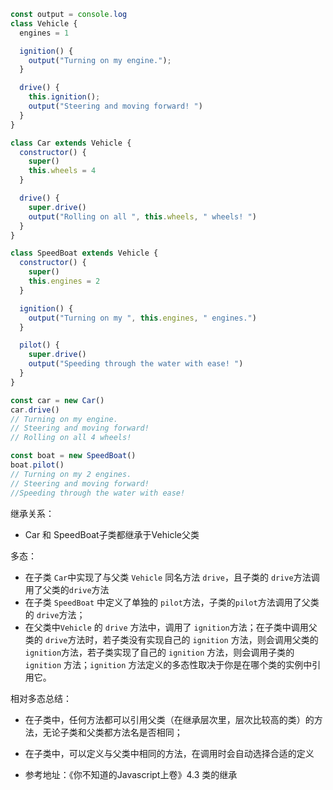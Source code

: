 ```js
const output = console.log
class Vehicle {
  engines = 1

  ignition() {
    output("Turning on my engine.");
  }

  drive() {
    this.ignition();
    output("Steering and moving forward! ")
  }
}

class Car extends Vehicle {
  constructor() {
    super()
    this.wheels = 4
  }

  drive() {
    super.drive()
    output("Rolling on all ", this.wheels, " wheels! ")
  }
}

class SpeedBoat extends Vehicle {
  constructor() {
    super()
    this.engines = 2
  }

  ignition() {
    output("Turning on my ", this.engines, " engines.")
  }

  pilot() {
    super.drive()
    output("Speeding through the water with ease! ")
  }
}

const car = new Car()
car.drive()
// Turning on my engine.
// Steering and moving forward!
// Rolling on all 4 wheels!

const boat = new SpeedBoat()
boat.pilot()
// Turning on my 2 engines.
// Steering and moving forward!
//Speeding through the water with ease!
```

继承关系：
- Car 和 SpeedBoat子类都继承于Vehicle父类


多态：
- 在子类 `Car`中实现了与父类 `Vehicle` 同名方法 `drive`，且子类的 `drive`方法调用了父类的`drive`方法
- 在子类 `SpeedBoat` 中定义了单独的 `pilot`方法，子类的`pilot`方法调用了父类的 `drive`方法；
- 在父类中`Vehicle` 的 `drive` 方法中，调用了 `ignition`方法；在子类中调用父类的 `drive`方法时，若子类没有实现自己的 `ignition` 方法，则会调用父类的`ignition`方法，若子类实现了自己的 `ignition` 方法，则会调用子类的 `ignition` 方法；`ignition` 方法定义的多态性取决于你是在哪个类的实例中引用它。


相对多态总结：
- 在子类中，任何方法都可以引用父类（在继承层次里，层次比较高的类）的方法，无论子类和父类都方法名是否相同；
- 在子类中，可以定义与父类中相同的方法，在调用时会自动选择合适的定义




- 参考地址：《你不知道的Javascript上卷》4.3 类的继承
